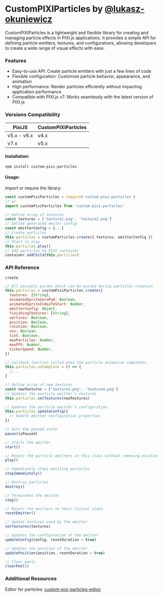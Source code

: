 # CustomPIXIParticles by [@lukasz-okuniewicz](http://github.com/lukasz-okuniewicz)

CustomPIXIParticles is a lightweight and flexible library for creating and managing particle effects in PIXI.js applications. It provides a simple API for defining particle emitters, textures, and configurations, allowing developers to create a wide range of visual effects with ease.

### Features
* Easy-to-use API: Create particle emitters with just a few lines of code
* Flexible configuration: Customize particle behavior, appearance, and animation
* High performance: Render particles efficiently without impacting application performance
* Compatible with PIXI.js v7: Works seamlessly with the latest version of PIXI.js

### Versions Compatibility

| PixiJS | CustomPIXIParticles |
|---|---|
| v5.x - v6.x | v4.x |
| v7.x | v5.x |

#### Installation:

```
npm install custom-pixi-particles
```

#### Usage:
Import or require the library:
```javascript
const customPixiParticles = require('custom-pixi-particles')
// or
import customPixiParticles from 'custom-pixi-particles'
```

```javascript
// Define array of textures
const textures = ['texture1.png', 'texture2.png']
// Define generated emiter config
const emitterConfig = {...}
// Create particles
this.particles = customParticles.create({ textures, emitterConfig })
// Start to play
this.particles.play()
// Add particles to PIXI container
container.addChild(this.particles)
```

### API Reference
`create`
```javascript
// All possible params which can be passed during particles creation
this.particles = customPixiParticles.create({
  textures: [String],
  animatedSpriteZeroPad: Boolean,
  animatedSpriteIndexToStart: Number,
  emitterConfig: Object,
  finishingTextures: [String],
  vertices: Boolean,
  position: Boolean,
  rotation: Boolean,
  uvs: Boolean,
  tint: Boolean,
  maxParticles: Number,
  maxFPS: Number,
  tickerSpeed: Number,
})
```

```javascript
// Callback function called when the particle animation completes.
this.particles.onComplete = () => {
  //...
}
```

```javascript
// Define array of new textures
const newTextures = ['texture3.png', 'texture4.png']
// Updates the particle emitter's textures.
this.particles.setTextures(newTextures)
```

```javascript
// Updates the particle emitter's configuration.
this.particles.updateConfig({
  // Update emitter configuration properties
})
```

```javascript
// Sets the paused state
pause(isPaused)

// Starts the emitter
start()

// Resets the particle emitters in this class without removing existing particles and plays them
play()

// Immediately stops emitting particles
stopImmediately()

// Destroy particles
destroy()

// Terminates the emitter
stop()

// Resets the emitters to their initial state
resetEmitter()

// Update textures used by the emitter
setTextures(textures)

// Updates the configuration of the emitter
updateConfig(config, resetDuration = true)

// Updates the position of the emitter
updatePosition(position, resetDuration = true)

// Clear pools
clearPool()
```

### Additional Resources
Editor for particles: [custom-pixi-particles-editor](https://github.com/lukasz-okuniewicz/custom-pixi-particles-editor)
